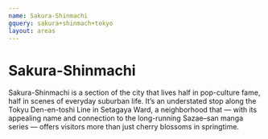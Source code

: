 ```yaml
---
name: Sakura-Shinmachi
gquery: sakura+shinmach+tokyo
layout: areas
---
```

<h1>Sakura-Shinmachi</h1>

Sakura-Shinmachi is a section of the city that lives half in pop-culture fame, half in scenes of everyday suburban life. It’s an understated stop along the Tokyu Den-en-toshi Line in Setagaya Ward, a neighborhood that — with its appealing name and connection to the long-running Sazae–san manga series — offers visitors more than just cherry blossoms in springtime.
